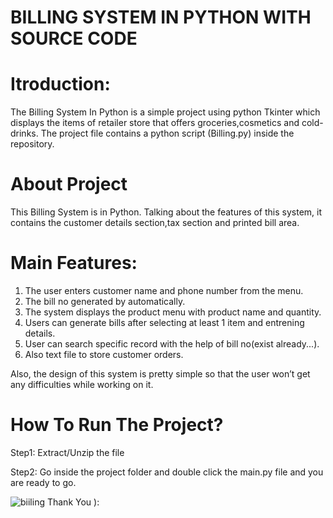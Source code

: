 # BILLING SYSTEM IN PYTHON WITH SOURCE CODE

# Itroduction:
The Billing System In Python is a simple project using python Tkinter which displays the items of retailer  store that offers groceries,cosmetics and cold-drinks.
The project file contains a python script (Billing.py) inside the repository.

# About Project
This Billing System is in Python. Talking about the features of this system, it contains the customer details section,tax section and printed bill area.

# Main Features:
  1) The user enters customer name and phone number from the menu.
  2) The bill no generated by automatically.
  3) The system displays the product menu with product name and quantity.
  4) Users can generate bills after selecting at least 1 item and entrening details.
  5) User can search specific record with the help of bill no(exist already...).
  6) Also text file to store customer orders.

Also, the design of this system is pretty simple so that the user won’t get any difficulties while working on it.

# How To Run The Project?
Step1: Extract/Unzip the file

Step2: Go inside the project folder and double click the main.py file and you are ready to go.


![biiling](https://user-images.githubusercontent.com/72083319/125159611-1ba3dd80-e196-11eb-9458-a06f94f08453.PNG)
Thank You ):
